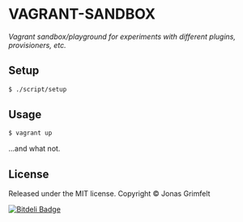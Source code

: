 # VAGRANT-SANDBOX

*Vagrant sandbox/playground for experiments with different plugins, provisioners, etc.*


## Setup

```bash
$ ./script/setup
```


## Usage

```bash
$ vagrant up
```

...and what not.


## License

Released under the MIT license. Copyright © Jonas Grimfelt

[![Bitdeli Badge](https://d2weczhvl823v0.cloudfront.net/grimen/vagrant-sandbox/trend.png)](https://bitdeli.com/free "Bitdeli Badge")
